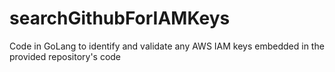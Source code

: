 # searchGithubForIAMKeys
Code in GoLang to identify and validate any AWS IAM keys embedded in the provided repository's code
